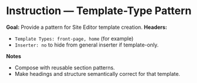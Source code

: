 # Instruction — Template-Type Pattern

**Goal:** Provide a pattern for Site Editor template creation.
**Headers:**
- `Template Types: front-page, home` (for example)
- `Inserter: no` to hide from general inserter if template-only.

**Notes**
- Compose with reusable section patterns.
- Make headings and structure semantically correct for that template.
